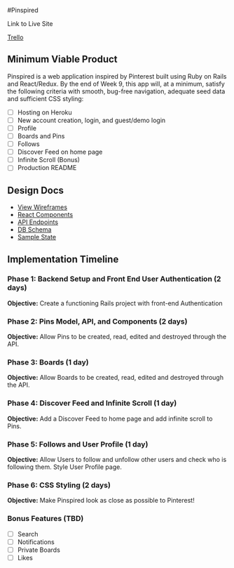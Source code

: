 #Pinspired

Link to Live Site

[Trello](https://trello.com/b/olpUP4DD/pinspired)

## Minimum Viable Product

Pinspired is a web application inspired by Pinterest built using Ruby on Rails and React/Redux. By the end of Week 9, this app will, at a minimum, satisfy the following criteria with smooth, bug-free navigation, adequate seed data and sufficient CSS styling:

- [ ] Hosting on Heroku
- [ ] New account creation, login, and guest/demo login
- [ ] Profile
- [ ] Boards and Pins
- [ ] Follows
- [ ] Discover Feed on home page
- [ ] Infinite Scroll (Bonus)
- [ ] Production README

## Design Docs

* [View Wireframes][wireframes]
* [React Components][components]
* [API Endpoints][api-endpoints]
* [DB Schema][schema]
* [Sample State][sample-state]

[wireframes]: wireframes
[components]: component-hierarchy.md
[sample-state]: sample-state.md
[api-endpoints]: api-endpoints.md
[schema]: schema.md

## Implementation Timeline

### Phase 1: Backend Setup and Front End User Authentication (2 days)

**Objective:** Create a functioning Rails project with front-end Authentication

### Phase 2: Pins Model, API, and Components (2 days)

**Objective:** Allow Pins to be created, read, edited and destroyed through the API.

### Phase 3: Boards (1 day)

**Objective:** Allow Boards to be created, read, edited and destroyed through the API.

### Phase 4: Discover Feed and Infinite Scroll (1 day)

**Objective:** Add a Discover Feed to home page and add infinite scroll to Pins.

### Phase 5: Follows and User Profile (1 day)

**Objective:** Allow Users to follow and unfollow other users and check who is following them. Style User Profile page.

### Phase 6: CSS Styling (2 days)

**Objective:** Make Pinspired look as close as possible to Pinterest!

### Bonus Features (TBD)

- [ ] Search
- [ ] Notifications
- [ ] Private Boards
- [ ] Likes
